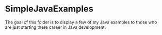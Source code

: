 # SimpleJavaExamples

The goal of this folder is to display a few of my Java examples to those who are just starting there career in Java development.

